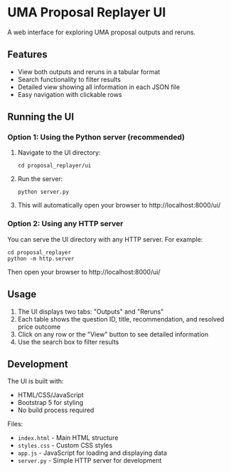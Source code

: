 # UMA Proposal Replayer UI

A web interface for exploring UMA proposal outputs and reruns.

## Features

- View both outputs and reruns in a tabular format
- Search functionality to filter results
- Detailed view showing all information in each JSON file
- Easy navigation with clickable rows

## Running the UI

### Option 1: Using the Python server (recommended)

1. Navigate to the UI directory:
   ```
   cd proposal_replayer/ui
   ```

2. Run the server:
   ```
   python server.py
   ```

3. This will automatically open your browser to http://localhost:8000/ui/

### Option 2: Using any HTTP server

You can serve the UI directory with any HTTP server. For example:

```
cd proposal_replayer
python -m http.server
```

Then open your browser to http://localhost:8000/ui/

## Usage

1. The UI displays two tabs: "Outputs" and "Reruns"
2. Each table shows the question ID, title, recommendation, and resolved price outcome
3. Click on any row or the "View" button to see detailed information
4. Use the search box to filter results

## Development

The UI is built with:
- HTML/CSS/JavaScript
- Bootstrap 5 for styling
- No build process required

Files:
- `index.html` - Main HTML structure
- `styles.css` - Custom CSS styles
- `app.js` - JavaScript for loading and displaying data
- `server.py` - Simple HTTP server for development 